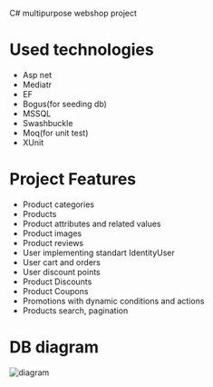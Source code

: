 C# multipurpose webshop project 
# Used technologies
* Asp net
* Mediatr
* EF
* Bogus(for seeding db)
* MSSQL
* Swashbuckle
* Moq(for unit test)
* XUnit

# Project Features
* Product categories
* Products
* Product attributes and related values
* Product images
* Product reviews
* User implementing standart IdentityUser
* User cart and orders
* User discount points
* Product Discounts
* Product Coupons 
* Promotions with dynamic conditions and actions
* Products search, pagination 


# DB diagram
![diagram](https://github.com/user-attachments/assets/040fbcd6-62e6-4691-8eba-843916a6b047)
